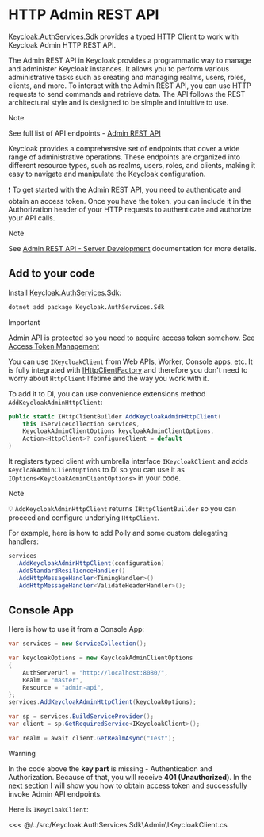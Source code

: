 # HTTP Admin REST API

[Keycloak.AuthServices.Sdk](https://www.nuget.org/packages/Keycloak.AuthServices.Sdk) provides a typed HTTP Client to work with Keycloak Admin HTTP REST API.


The Admin REST API in Keycloak provides a programmatic way to manage and administer Keycloak instances. It allows you to perform various administrative tasks such as creating and managing realms, users, roles, clients, and more. To interact with the Admin REST API, you can use HTTP requests to send commands and retrieve data. The API follows the REST architectural style and is designed to be simple and intuitive to use.

> [!NOTE]
> See full list of API endpoints - [Admin REST API](https://www.keycloak.org/docs-api/latest/rest-api/#_overview)

Keycloak provides a comprehensive set of endpoints that cover a wide range of administrative operations. These endpoints are organized into different resource types, such as realms, users, roles, and clients, making it easy to navigate and manipulate the Keycloak configuration.

❗ To get started with the Admin REST API, you need to authenticate and obtain an access token. Once you have the token, you can include it in the Authorization header of your HTTP requests to authenticate and authorize your API calls.

> [!NOTE]
> See [Admin REST API - Server Development](https://www.keycloak.org/docs/latest/server_development/#admin-rest-api) documentation for more details.

## Add to your code

Install [Keycloak.AuthServices.Sdk](https://www.nuget.org/packages/Keycloak.AuthServices.Sdk):

```bash
dotnet add package Keycloak.AuthServices.Sdk
```

> [!IMPORTANT]
> Admin API is protected so you need to acquire access token somehow. See [Access Token Management](/admin-rest-api/access-token)

You can use `IKeycloakClient` from Web APIs, Worker, Console apps, etc. It is fully integrated with [IHttpClientFactory](https://learn.microsoft.com/en-us/dotnet/core/extensions/httpclient-factory) and therefore you don't need to worry about `HttpClient` lifetime and the way you work with it.

To add it to DI, you can use convenience extensions method `AddKeycloakAdminHttpClient`:

```csharp
public static IHttpClientBuilder AddKeycloakAdminHttpClient(
    this IServiceCollection services,
    KeycloakAdminClientOptions keycloakAdminClientOptions,
    Action<HttpClient>? configureClient = default
)
```

It registers typed client with umbrella interface `IKeycloakClient` and adds `KeycloakAdminClientOptions` to DI so you can use it as `IOptions<KeycloakAdminClientOptions>` in your code.

> [!NOTE]
> 💡 `AddKeycloakAdminHttpClient` returns `IHttpClientBuilder` so you can proceed and configure underlying `HttpClient`.
> 
>  For example, here is how to add Polly and some custom delegating handlers:
>```csharp
> services
>   .AddKeycloakAdminHttpClient(configuration)
>   .AddStandardResilienceHandler()
>   .AddHttpMessageHandler<TimingHandler>()
>   .AddHttpMessageHandler<ValidateHeaderHandler>();
>```

## Console App

Here is how to use it from a Console App:

```csharp
var services = new ServiceCollection();

var keycloakOptions = new KeycloakAdminClientOptions
{
    AuthServerUrl = "http://localhost:8080/",
    Realm = "master",
    Resource = "admin-api",
};
services.AddKeycloakAdminHttpClient(keycloakOptions);

var sp = services.BuildServiceProvider();
var client = sp.GetRequiredService<IKeycloakClient>();

var realm = await client.GetRealmAsync("Test");
```

> [!WARNING]
> In the code above the **key part** is missing - Authentication and Authorization. Because of that, you will receive **401 (Unauthorized)**. In the [next section](/admin-rest-api/access-token) I will show you how to obtain access token and successfully invoke Admin API endpoints.

Here is `IKeycloakClient`:

<<< @/../src/Keycloak.AuthServices.Sdk\Admin\IKeycloakClient.cs
